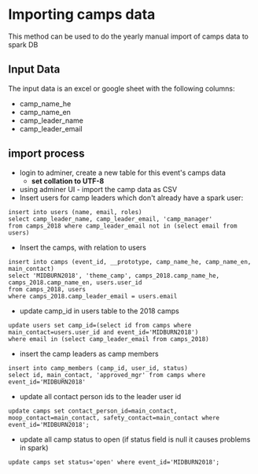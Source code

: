 # Importing camps data

This method can be used to do the yearly manual import of camps data to spark DB

## Input Data

The input data is an excel or google sheet with the following columns:

* camp_name_he
* camp_name_en
* camp_leader_name
* camp_leader_email

## import process

* login to adminer, create a new table for this event's camps data
  * **set collation to UTF-8**
* using adminer UI - import the camp data as CSV
* Insert users for camp leaders which don't already have a spark user:
```
insert into users (name, email, roles) 
select camp_leader_name, camp_leader_email, 'camp_manager' 
from camps_2018 where camp_leader_email not in (select email from users)
```
* Insert the camps, with relation to users
```
insert into camps (event_id, __prototype, camp_name_he, camp_name_en, main_contact)
select 'MIDBURN2018', 'theme_camp', camps_2018.camp_name_he, camps_2018.camp_name_en, users.user_id
from camps_2018, users
where camps_2018.camp_leader_email = users.email
```
* update camp_id in users table to the 2018 camps
```
update users set camp_id=(select id from camps where main_contact=users.user_id and event_id='MIDBURN2018') 
where email in (select camp_leader_email from camps_2018)
```
* insert the camp leaders as camp members
```
insert into camp_members (camp_id, user_id, status)
select id, main_contact, 'approved_mgr' from camps where event_id='MIDBURN2018'
```
* update all contact person ids to the leader user id
```
update camps set contact_person_id=main_contact, moop_contact=main_contact, safety_contact=main_contact where event_id='MIDBURN2018';
```
* update all camp status to open (if status field is null it causes problems in spark)
```
update camps set status='open' where event_id='MIDBURN2018';
```
